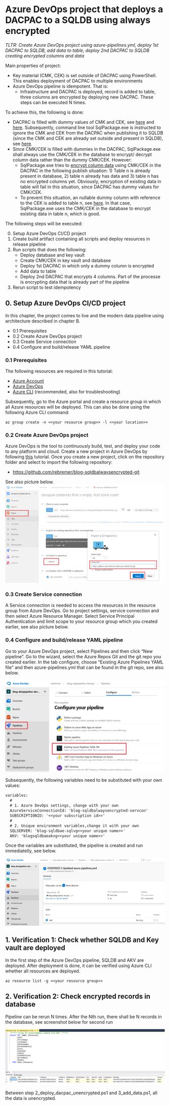 # Azure DevOps project that deploys a DACPAC to a SQLDB using always encrypted 

*TLTR: Create Azure DevOps project using azure-pipelines.yml, deploy 1st DACPAC to SQLDB, add data to table, deploy 2nd DACPAC to SQLDB creating encrypted columns and data*

Main properties of project:

-	Key material (CMK, CEK) is set outside of DACPAC using PowerShell. This enables deployment of DACPAC to multiple environments 
-	Azure DevOps pipeline is idempotent. That is:
    - Infrastructure and DACPAC is deployed, record is added to table, three columns are encrypted by deploying new DACPAC. These steps can be executed N times.

To achieve this, the following is done:

-	DACPAC is filled with dummy values of CMK and CEK, see [here](https://github.com/rebremer/blog-sqldbalwaysencrypted-git/blob/master/data/testdacpacsql-dummycolumn-encrypted/model.sql#L510) and [here](https://github.com/rebremer/blog-sqldbalwaysencrypted-git/blob/master/data/testdacpacsql-dummycolumn-encrypted/model.sql#L517). Subsequently, command line tool SqlPackage.exe is instructed to ignore the CMK and CEK from the DACPAC when publishing it to SQLDB (since the CMK and CEK are already set outside and present in SQLDB), see [here](https://github.com/rebremer/blog-sqldbalwaysencrypted-git/blob/master/data/testdacpacsql-dummycolumn-encrypted/model.sql#L517). 
- Since CMK/CEK is filled with dummies in the DACPAC, SqlPackage.exe shall always use the CMK/CEK in the database to encrypt/ decrypt column data rather than the dummy CMK/CEK. However:
    - SqlPackage.exe tries to [encrypt column data](https://docs.microsoft.com/en-us/sql/relational-databases/security/encryption/configure-always-encrypted-using-dacpac?view=sql-server-ver15) using CMK/CEK in the DACPAC in the following publish situation: 1) Table n is already present in database, 2) table n already has data and 3) table n has no encrypted columns yet. Obviously, encryption of existing data in table will fail in this situation, since DACPAC has dummy values for CMK/CEK.
    - To prevent this situation, an nullable dummy column with reference to the CEK is added to table n, see [here](https://github.com/rebremer/blog-sqldbalwaysencrypted-git/blob/master/data/testdacpacsql-dummycolumn-encrypted/model.sql#L52). In that case, SqlPackage.exe uses the CMK/CEK in the database to encrypt existing data in table n, which is good.

The following steps will be executed:

0. Setup Azure DevOps CI/CD project 
1. Create build artifact containing all scripts and deploy resources in release pipeline
2. Run scripts that does the following:
   - Deploy database and key vault
   - Create CMK/CEK in key vault and database
   - Deploy 1st DACPAC in which only a dummy column is encrypted
   - Add data to table
   - Deploy 2nd DACPAC that encrypts 4 columns. Part of the processe is encrypting data that is already part of the pipeline
3. Rerun script to test idempotency

## 0. Setup Azure DevOps CI/CD project 

In this chapter, the project comes to live and the modern data pipeline using architecture described in chapter B.
- 0.1 Prerequisites
- 0.2 Create Azure DevOps project
- 0.3 Create Service connection
- 0.4 Configure and build/release YAML pipeline

### 0.1 Prerequisites

The following resources are required in this tutorial:

- [Azure Account](https://azure.microsoft.com/en-us/free/)
- [Azure DevOps](https://azure.microsoft.com/en-us/services/devops/)
- [Azure CLI](https://docs.microsoft.com/en-us/cli/azure/install-azure-cli?view=azure-cli-latest) (recommended, also for troubleshooting)

Subsequently, go to the Azure portal and create a resource group in which all Azure resources will be deployed. This can also be done using the following Azure CLI command:

```azurecli-interactive
az group create -n <<your resource group>> -l <<your location>>
```

### 0.2 Create Azure DevOps project

Azure DevOps is the tool to continuously build, test, and deploy your code to any platform and cloud. Create a new project in Azure DevOps by following [this](https://docs.microsoft.com/en-us/azure/devops/organizations/projects/create-project?view=azure-devops&tabs=preview-page&viewFallbackFrom=vsts) tutorial. Once you create a new project, click on the repository folder and select to import the following repository:

- https://github.com/rebremer/blog-sqldbalwaysencrypted-git

See also picture below. 
![Architecture](pictures/add_repository.png)

### 0.3 Create Service connection

A Service connection is needed to access the resources in the resource group from Azure DevOps. Go to project settings, service connection and then select Azure Resource Manager. Select Service Principal Authentication and limit scope to your resource group which you created earlier, see also picture below.


### 0.4 Configure and build/release YAML pipeline

Go to your Azure DevOps project, select Pipelines and then click “New pipeline”. Go to the wizard, select the Azure Repos Git and the git repo you created earlier. In the tab configure, choose “Existing Azure Pipelines YAML file” and then azure-pipelines.yml that can be found in the git repo, see also below.

![azure_yaml_pipeline](pictures/azure_yaml_pipeline.png)

Subsequently, the following variables need to be substituted with your own values:

```
variables: 
  #
  # 1. Azure DevOps settings, change with your own
  AzureServiceConnectionId: 'blog-sqldbalwaysencrypted-servcon'
  SUBSCRIPTIONID: '<<your subscription id>>'
  #
  # 2. Unique environment variables,change it with your own
  SQLSERVER: 'blog-sqldbae-sqlvg<<your unique name>>'
  AKV: 'blogsqldbaeakvg<<your unique name>>'
```

Once the variables are substituted, the pipeline is created and run immediatelly, see below.

![Architecture](pictures/run_pipelines.png)

## 1. Verification 1: Check whether SQLDB and Key vault are deployed

In the first step of the Azure DevOps pipeline, SQLDB and AKV are deployed. After deployment is done, it can be verified using Azure CLI whether all resources are deployed.

```azurecli-interactive
az resource list -g <<your resource group>>
```

## 2. Verification 2: Check encrypted records in database

Pipeline can be rerun N times. After the Nth run, there shall be N records in the database, see screenshot below for second run

![Azure DevOps test results](pictures/sql_encrypted_records.png)

Between step 2_deploy_dacpac_unencrypted.ps1 and 3_add_data.ps1, all the data is unencrypted.